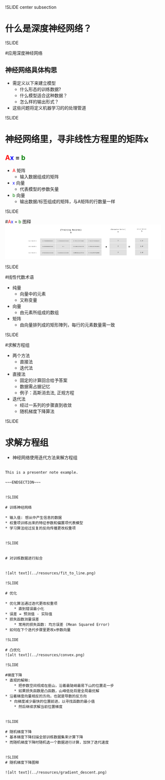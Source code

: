 !SLIDE center subsection

# 什么是深度神经网络？

!SLIDE

#应用深度神经网络

## 神经网络具体构思


* 需定义以下来建立模型
	* 什么形态的训练数据?
	* 什么模型适合这种数据？
	* 怎么样的输出形式？
* 这些问题将定义机器学习的的处理管道



!SLIDE

#  神经网络里，寻非线性方程里的矩阵x
## <font color="red">A</font><font color="blue">x</font> = <font color="green">b</font>

* <font color="red">A</font> 矩阵
	* 输入数据组成的矩阵
* <font color="blue">x</font> 向量
	* 代表模型的参数矢量
* <font color="green">b</font> 向量
	* 输出数据/标签组成的矩阵，与A矩阵的行数量一样


!SLIDE

#<font color="red">A</font><font color="blue">x</font> = <font color="green">b</font> 图释
![alt text](../resources/vector_table.png)


!SLIDE

#线性代数术语

* 纯量
	- 向量中的元素
	- 又称变量
* 向量
	* 由元素所组成的数组
* 矩阵
	* 由向量排列成的矩形陣列，每行的元素数量需一致

!SLIDE

#求解方程组
* 两个方法
	* 直接法
	* 迭代法
* 直接法
	* 固定的计算回合给予答案
	* 数据需占据记忆
	* 例子：高斯消去法, 正规方程
* 迭代法
	* 经过一系列的步骤直到收敛
    * 随机梯度下降算法

!SLIDE

# 求解方程组
* 神经网络使用迭代方法来解方程组

~~~SECTION:notes~~~

This is a presenter note example.

~~~ENDSECTION~~~


!SLIDE

# 训练神经网络

* 输入值: 想从中产生信息的数据
* 权重项训练出来的特征参数和偏置项代表模型
* 学习算法经过反复的反向传播更改权重项


!SLIDE


# 对训练数据进行拟合


![alt text](../resources/fit_to_line.png)

!SLIDE

# 优化

* 优化算法通过迭代更改权重项
	* 直到错误最小化
* 误差 = 预测值 - 实际值
* 损失函数测量误差
	* 常用的损失函数: 均方误差 (Mean Squared Error)
* 如何在下个迭代步骤里更改x参数向量

!SLIDE

# 凸优化
![alt text](../resources/convex.png)

!SLIDE

#梯度下降
* 直观的解释:
	* 把参数空间视成在座山，沿着最陡峭最易下山的位置走一步
	* 如果损失函数是凸函数，山峰低处将是全局最优解
* 沿着梯度向量相反的方向，也就是导数的反方向
  * 向梯度减少最快的位置前进，以寻找函数的最小值
	* 然后继续求解当前位置梯度


!SLIDE

# 随机梯度下降
* 基本梯度下降扫描全部训练数据集来计算下降
* 而随机梯度下降时随机选一个数据进行计算，加快了迭代速度


!SLIDE
# 随机梯度下降图释

![alt text](../resources/gradient_descent.png)

